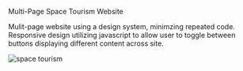 Multi-Page Space Tourism Website

Mulit-page website using a design system, minimzing repeated code. 
Responsive design utilizing javascript to allow user to toggle between buttons displaying different content across site.

![space tourism](https://github.com/user-attachments/assets/790475e5-59dd-41f4-9f89-b8b154365e02)

